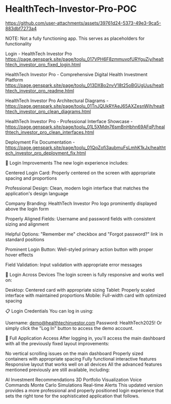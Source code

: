 # HealthTech-Investor-Pro-POC

 

https://github.com/user-attachments/assets/39761d24-5373-49e3-9ca5-883dbf7273a4



NOTE: Not a fully functioning app. This serves as placeholders for functionality


Login - HealthTech Investor Pro 
https://page.genspark.site/page/toolu_017VPH6F8zmmuvofURYguZiy/healthtech_investor_pro_fixed_login.html

HealthTech Investor Pro - Comprehensive Digital Health Investment Platform https://page.genspark.site/page/toolu_013DXBo2nvV18t25oBGUgUus/healthtech_investor_pro_readme.html


HealthTech Investor Pro Architectural Diagrams - https://page.genspark.site/page/toolu_01TnJQUkRYAeJ65AXZesnWjh/healthtech_investor_pro_clean_diagrams.html

HealthTech Investor Pro - Professional Interface Showcase - https://page.genspark.site/page/toolu_01L5XMdn76smBnHbhn69AFqP/healthtech_investor_pro_clean_interfaces.html

Deployment Fix Documentation - https://page.genspark.site/page/toolu_01QqZofi3aubmuFsLmhK1kJx/healthtech_investor_pro_deployment_fix.html

🔐 Login Improvements
The new login experience includes:

Centered Login Card: Properly centered on the screen with appropriate spacing and proportions

Professional Design: Clean, modern login interface that matches the application's design language

Company Branding: HealthTech Investor Pro logo prominently displayed above the login form

Properly Aligned Fields: Username and password fields with consistent sizing and alignment

Helpful Options: "Remember me" checkbox and "Forgot password?" link in standard positions

Prominent Login Button: Well-styled primary action button with proper hover effects

Field Validation: Input validation with appropriate error messages

📱 Login Across Devices
The login screen is fully responsive and works well on:

Desktop: Centered card with appropriate sizing
Tablet: Properly scaled interface with maintained proportions
Mobile: Full-width card with optimized spacing


📋 Login Credentials
You can log in using:

Username: demo@healthtechinvestor.com
Password: HealthTech2025!
Or simply click the "Log In" button to access the demo account.

🚀 Full Application Access
After logging in, you'll access the main dashboard with all the previously fixed layout improvements:

No vertical scrolling issues on the main dashboard
Properly sized containers with appropriate spacing
Fully functional interactive features
Responsive layout that works well on all devices
All the advanced features mentioned previously are still available, including:

AI Investment Recommendations
3D Portfolio Visualization
Voice Commands
Monte Carlo Simulations
Real-time Alerts
This updated version provides a more professional and properly positioned login experience that sets the right tone for the sophisticated application that follows.
